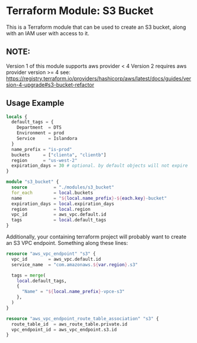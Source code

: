# Terraform Module: S3 Bucket

This is a Terraform module that can be used to create an S3 bucket, along with
an IAM user with access to it.

## NOTE:
Version 1 of this module supports aws provider < 4
Version 2 requires aws provider version >= 4
see: https://registry.terraform.io/providers/hashicorp/aws/latest/docs/guides/version-4-upgrade#s3-bucket-refactor

## Usage Example

```terraform
locals {  
  default_tags = {
    Department  = DTS
    Environment = prod
    Service     = Islandora
  }
  name_prefix = "is-prod"
  buckets     = ["clienta", "clientb"]
  region      = "us-west-2"
  expiration_days = 30 # optional. by default objects will not expire
}

module "s3_bucket" {
  source          = "./modules/s3_bucket"
  for_each        = local.buckets
  name            = "${local.name_prefix}-${each.key}-bucket"
  expiration_days = local.expiration_days
  region          = local.region
  vpc_id          = aws_vpc.default.id
  tags            = local.default_tags
}
```

Additionally, your containing terraform project will probably want to create an S3 VPC
endpoint. Something along these lines:

```terraform
resource "aws_vpc_endpoint" "s3" {
  vpc_id        = aws_vpc.default.id
  service_name  = "com.amazonaws.${var.region}.s3"

  tags = merge(
    local.default_tags,
    {
      "Name" = "${local.name_prefix}-vpce-s3"
    },
  )
}

resource "aws_vpc_endpoint_route_table_association" "s3" {
  route_table_id  = aws_route_table.private.id
  vpc_endpoint_id = aws_vpc_endpoint.s3.id
}
```
